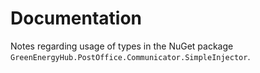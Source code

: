 # Documentation
Notes regarding usage of types in the NuGet package `GreenEnergyHub.PostOffice.Communicator.SimpleInjector`. 

